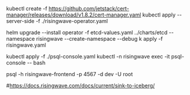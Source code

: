 

kubectl create -f https://github.com/jetstack/cert-manager/releases/download/v1.8.2/cert-manager.yaml
kubectl apply --server-side -f ./risingwave-operator.yaml

helm upgrade --install operator -f etcd-values.yaml ../charts/etcd --namespace risingwave --create-namespace --debug
k apply -f risingwave.yaml

kubectl apply -f ./psql-console.yaml
kubectl -n risingwave exec -it psql-console -- bash

psql -h risingwave-frontend -p 4567 -d dev -U root

#https://docs.risingwave.com/docs/current/sink-to-iceberg/